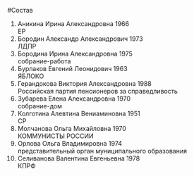 #Состав
1. Аникина Ирина Александровна 1966   
    ЕР
2. Бородин Александр Александрович 1973   
    ЛДПР
3. Бородина Ирина Александровна 1975   
    собрание-работа
4. Бурлаков Евгений Леонидович 1963   
    ЯБЛОКО
5. Герандокова Виктория Александровна 1988   
    Российская партия пенсионеров за справедливость
6. Зубарева Елена Александровна 1970   
    собрание-дом
7. Колготина Алевтина Вениаминовна 1951   
    СР
8. Молчанова Ольга Михайловна 1970   
    КОММУНИСТЫ РОССИИ
9. Орлова Ольга Владимировна 1974   
    представительный орган муниципального образования
10. Селиванова Валентина Евгеньевна 1978   
    КПРФ
